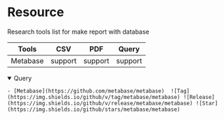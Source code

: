 # Resource

Research tools list for make report with database

|Tools|CSV|PDF|Query|
|-|-|-|--|
|Metabase|support|support|support|

<details open>
    <summary>Query</summary>

    - [Metabase](https://github.com/metabase/metabase)  ![Tag](https://img.shields.io/github/v/tag/metabase/metabase) ![Release](https://img.shields.io/github/v/release/metabase/metabase) ![Star](https://img.shields.io/github/stars/metabase/metabase)
</details>
